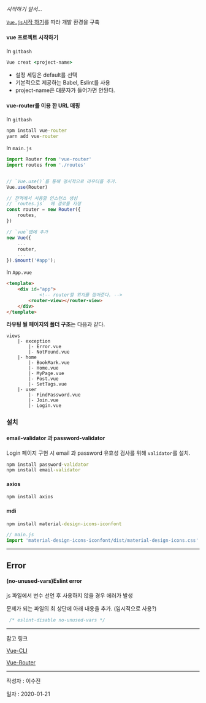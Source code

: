 *시작하기 앞서...*

[`Vue.js`시작 하기](./docs/환경구축.md)를 따라 개발 환경을 구축





#### vue 프로젝트 시작하기

In `gitbash`

```cmd
Vue creat <project-name>
```

- 설정 세팅은 default를 선택
- 기본적으로 제공하는 Babel, Eslint를 사용
- project-name은 대문자가 들어가면 안된다.



#### vue-router를 이용 한 URL 매핑

In `gitbash`

 ```cmd
npm install vue-router
yarn add vue-router
 ```

 

In `main.js`

```javascript
import Router from 'vue-router'
import routes from './routes'


// `Vue.use()`를 통해 명시적으로 라우터를 추가.
Vue.use(Router)

// 전역에서 사용할 인스턴스 생성
// `routes.js`  에 경로를 지정
const router = new Router({
    routes,
})

// `vue`앱에 추가
new Vue({
    ...
    router,
	...
}).$mount('#app');
```



In `App.vue`

```html
<template>
    <div id="app">
            <!-- router할 위치를 잡아준다. -->
        <router-view></router-view>
    </div>
</template>
```



**라우팅 될 페이지의 폴더 구조**는 다음과 같다. 

```
views
	|- exception
    	|- Error.vue
    	|- NotFound.vue
	|- home
		|- BookMark.vue
		|- Home.vue
		|- MyPage.vue
		|- Post.vue
		|- SetTags.vue
	|- user
		|- FindPassword.vue
		|- Join.vue
		|- Login.vue
```



### 설치

#### email-validator 과 password-validator 

Login 페이지 구현 시 email 과 password 유효성 검사를 위해 `validator`를 설치.

```cmd
npm install password-validator 
npm install email-validator
```

#### axios

```cmd
npm install axios
```

#### mdi

```cmd
npm install material-design-icons-iconfont
```

```javascript
// main.js
import 'material-design-icons-iconfont/dist/material-design-icons.css'
```

---

## Error

#### (no-unused-vars)Eslint error

js 파일에서 변수 선언 후 사용하지 않을 경우 에러가 발생

문제가 되는 파일의 최 상단에 아래 내용을 추가. (임시적으로 사용?)

```javascript
 /* eslint-disable no-unused-vars */
```

 





----

참고 링크 

[Vue-CLI](https://cli.vuejs.org/guide/creating-a-project.html#vue-create)

[Vue-Router](https://router.vuejs.org/kr/)





----

작성자 : 이수진

일자 : 2020-01-21